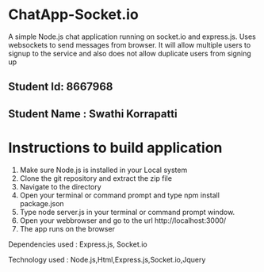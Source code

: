 # ChatApp-Socket.io
A simple Node.js chat application running on socket.io and express.js. Uses websockets to send messages from browser. It will allow multiple users to signup to the service and also does not allow duplicate users from signing up

## Student Id: 8667968
## Student Name : Swathi Korrapatti

# Instructions to build application

1. Make sure Node.js is installed in your Local system
2. Clone the git repository and extract the zip file 
3. Navigate to the directory
4. Open your terminal or command prompt and type npm install package.json
5. Type node server.js in your terminal or command prompt window.
6. Open your webbrowser and go to the url http://localhost:3000/
7. The app runs on the browser

Dependencies used : Express.js, Socket.io

Technology used : Node.js,Html,Express.js,Socket.io,Jquery


